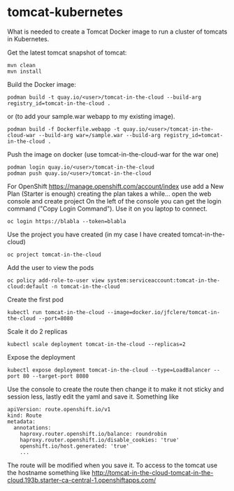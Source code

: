 # tomcat-kubernetes
What is needed to create a Tomcat Docker image to run a cluster of tomcats in Kubernetes.

Get the latest tomcat snapshot of tomcat:
```
mvn clean
mvn install
```
Build the Docker image:
```
podman build -t quay.io/<user>/tomcat-in-the-cloud --build-arg registry_id=tomcat-in-the-cloud .
```
or (to add your sample.war webapp to my existing image).
```
podman build -f Dockerfile.webapp -t quay.io/<user>/tomcat-in-the-cloud-war --build-arg war=/sample.war --build-arg registry_id=tomcat-in-the-cloud .
```
Push the image on docker (use tomcat-in-the-cloud-war for the war one)
```
podman login quay.io/<user>/tomcat-in-the-cloud
podman push quay.io/<user>/tomcat-in-the-cloud
```

For OpenShift
https://manage.openshift.com/account/index use add a New Plan (Starter is enough) creating the plan takes a while...
open the web console and create project
On the left of the console you can get the login command ("Copy Login Command"). Use it on you laptop to connect.
```
oc login https://blabla --token=blabla
```
Use the project you have created (in my case I have created tomcat-in-the-cloud)
```
oc project tomcat-in-the-cloud
```
Add the user to view the pods
```
oc policy add-role-to-user view system:serviceaccount:tomcat-in-the-cloud:default -n tomcat-in-the-cloud
```
Create the first pod
```
kubectl run tomcat-in-the-cloud --image=docker.io/jfclere/tomcat-in-the-cloud --port=8080
```
Scale it do 2 replicas
```
kubectl scale deployment tomcat-in-the-cloud --replicas=2
```
Expose the deployment
```
kubectl expose deployment tomcat-in-the-cloud --type=LoadBalancer --port 80 --target-port 8080
```
Use the console to create the route then change it to make it not sticky and session less, lastly edit the yaml and save it.
Something like
```
apiVersion: route.openshift.io/v1
kind: Route
metadata:
  annotations:
    haproxy.router.openshift.io/balance: roundrobin
    haproxy.router.openshift.io/disable_cookies: 'true'
    openshift.io/host.generated: 'true'
    ...
```
The route will be modified when you save it.
To access to the tomcat use the hostname something like
http://tomcat-in-the-cloud-tomcat-in-the-cloud.193b.starter-ca-central-1.openshiftapps.com/
